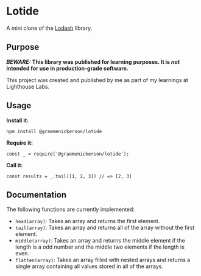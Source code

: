 # Lotide

A mini clone of the [Lodash](https://lodash.com) library.

## Purpose

**_BEWARE:_ This library was published for learning purposes. It is _not_ intended for use in production-grade software.**

This project was created and published by me as part of my learnings at Lighthouse Labs. 

## Usage

**Install it:**

`npm install @graemenickerson/lotide`

**Require it:**

`const _ = require('@graemenickerson/lotide');`

**Call it:**

`const results = _.tail([1, 2, 3]) // => [2, 3]`

## Documentation

The following functions are currently implemented:

* `head(array)`: Takes an array and returns the first element.
* `tail(array)`: Takes an array and returns all of the array without the first element.
* `middle(array)`: Takes an array and returns the middle element if the length is a odd number and the middle two elements if the length is even.
* `flatten(array)`: Takes an array filled with nested arrays and returns a single array containing all values stored in all of the arrays.